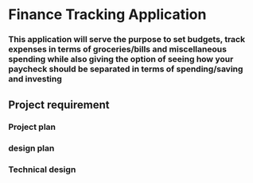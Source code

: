 # Finance  Tracking Application


### This application will serve the purpose to set budgets, track expenses in terms of groceries/bills and miscellaneous spending while also giving the option of seeing how your paycheck should be separated in terms of spending/saving and investing ###


## Project requirement 


### Project plan 


### design plan 


### Technical design 



